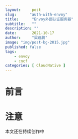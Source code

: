 ```yaml
---
layout:     post 
slug:      "auth-with-envoy"
title:      "Envoy外部认证服务器"
subtitle:   ""
description: ""
date:       2021-10-17
author:     "梁远鹏"
image: "img/post-bg-2015.jpg"
published: false
tags:
    - envoy 
    - cncf
categories: [ CloudNative ]
---
```


# 前言

# 注意

本文还在持续创作中

